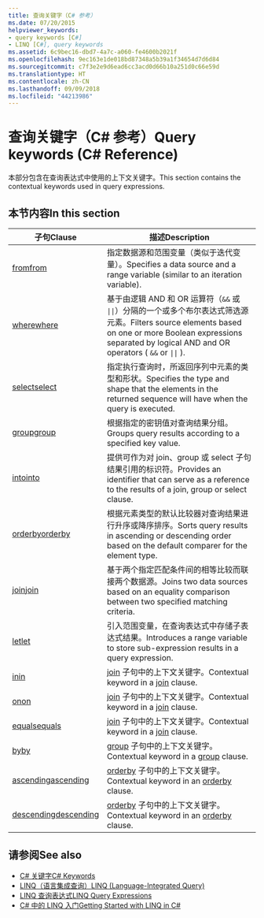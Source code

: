 ```yaml
---
title: 查询关键字（C# 参考）
ms.date: 07/20/2015
helpviewer_keywords:
- query keywords [C#]
- LINQ [C#], query keywords
ms.assetid: 6c9bec16-dbd7-4a7c-a060-fe4600b2021f
ms.openlocfilehash: 9ec163e1de018bd87348a5b39a1f34654d7d6d84
ms.sourcegitcommit: c7f3e2e9d6ead6cc3acd0d66b10a251d0c66e59d
ms.translationtype: HT
ms.contentlocale: zh-CN
ms.lasthandoff: 09/09/2018
ms.locfileid: "44213986"
---
```

# <a name="query-keywords-c-reference"></a><span data-ttu-id="dd5e4-102">查询关键字（C# 参考）</span><span class="sxs-lookup"><span data-stu-id="dd5e4-102">Query keywords (C# Reference)</span></span>

<span data-ttu-id="dd5e4-103">本部分包含在查询表达式中使用的上下文关键字。</span><span class="sxs-lookup"><span data-stu-id="dd5e4-103">This section contains the contextual keywords used in query expressions.</span></span>

## <a name="in-this-section"></a><span data-ttu-id="dd5e4-104">本节内容</span><span class="sxs-lookup"><span data-stu-id="dd5e4-104">In this section</span></span>

|<span data-ttu-id="dd5e4-105">子句</span><span class="sxs-lookup"><span data-stu-id="dd5e4-105">Clause</span></span>|<span data-ttu-id="dd5e4-106">描述</span><span class="sxs-lookup"><span data-stu-id="dd5e4-106">Description</span></span>|
|------------|-----------------|
|[<span data-ttu-id="dd5e4-107">from</span><span class="sxs-lookup"><span data-stu-id="dd5e4-107">from</span></span>](from-clause.md)|<span data-ttu-id="dd5e4-108">指定数据源和范围变量（类似于迭代变量）。</span><span class="sxs-lookup"><span data-stu-id="dd5e4-108">Specifies a data source and a range variable (similar to an iteration variable).</span></span>|
|[<span data-ttu-id="dd5e4-109">where</span><span class="sxs-lookup"><span data-stu-id="dd5e4-109">where</span></span>](where-clause.md)|<span data-ttu-id="dd5e4-110">基于由逻辑 AND 和 OR 运算符（`&&` 或 <code>&#124;&#124;</code>）分隔的一个或多个布尔表达式筛选源元素。</span><span class="sxs-lookup"><span data-stu-id="dd5e4-110">Filters source elements based on one or more Boolean expressions separated by logical AND and OR operators ( `&&` or <code>&#124;&#124;</code> ).</span></span>|
|[<span data-ttu-id="dd5e4-111">select</span><span class="sxs-lookup"><span data-stu-id="dd5e4-111">select</span></span>](select-clause.md)|<span data-ttu-id="dd5e4-112">指定执行查询时，所返回序列中元素的类型和形状。</span><span class="sxs-lookup"><span data-stu-id="dd5e4-112">Specifies the type and shape that the elements in the returned sequence will have when the query is executed.</span></span>|
|[<span data-ttu-id="dd5e4-113">group</span><span class="sxs-lookup"><span data-stu-id="dd5e4-113">group</span></span>](group-clause.md)|<span data-ttu-id="dd5e4-114">根据指定的密钥值对查询结果分组。</span><span class="sxs-lookup"><span data-stu-id="dd5e4-114">Groups query results according to a specified key value.</span></span>|
|[<span data-ttu-id="dd5e4-115">into</span><span class="sxs-lookup"><span data-stu-id="dd5e4-115">into</span></span>](into.md)|<span data-ttu-id="dd5e4-116">提供可作为对 join、group 或 select 子句结果引用的标识符。</span><span class="sxs-lookup"><span data-stu-id="dd5e4-116">Provides an identifier that can serve as a reference to the results of a join, group or select clause.</span></span>|
|[<span data-ttu-id="dd5e4-117">orderby</span><span class="sxs-lookup"><span data-stu-id="dd5e4-117">orderby</span></span>](orderby-clause.md)|<span data-ttu-id="dd5e4-118">根据元素类型的默认比较器对查询结果进行升序或降序排序。</span><span class="sxs-lookup"><span data-stu-id="dd5e4-118">Sorts query results in ascending or descending order based on the default comparer for the element type.</span></span>|
|[<span data-ttu-id="dd5e4-119">join</span><span class="sxs-lookup"><span data-stu-id="dd5e4-119">join</span></span>](join-clause.md)|<span data-ttu-id="dd5e4-120">基于两个指定匹配条件间的相等比较而联接两个数据源。</span><span class="sxs-lookup"><span data-stu-id="dd5e4-120">Joins two data sources based on an equality comparison between two specified matching criteria.</span></span>|
|[<span data-ttu-id="dd5e4-121">let</span><span class="sxs-lookup"><span data-stu-id="dd5e4-121">let</span></span>](let-clause.md)|<span data-ttu-id="dd5e4-122">引入范围变量，在查询表达式中存储子表达式结果。</span><span class="sxs-lookup"><span data-stu-id="dd5e4-122">Introduces a range variable to store sub-expression results in a query expression.</span></span>|
|[<span data-ttu-id="dd5e4-123">in</span><span class="sxs-lookup"><span data-stu-id="dd5e4-123">in</span></span>](in.md)|<span data-ttu-id="dd5e4-124">[join](join-clause.md) 子句中的上下文关键字。</span><span class="sxs-lookup"><span data-stu-id="dd5e4-124">Contextual keyword in a [join](join-clause.md) clause.</span></span>|
|[<span data-ttu-id="dd5e4-125">on</span><span class="sxs-lookup"><span data-stu-id="dd5e4-125">on</span></span>](on.md)|<span data-ttu-id="dd5e4-126">[join](join-clause.md) 子句中的上下文关键字。</span><span class="sxs-lookup"><span data-stu-id="dd5e4-126">Contextual keyword in a [join](join-clause.md) clause.</span></span>|
|[<span data-ttu-id="dd5e4-127">equals</span><span class="sxs-lookup"><span data-stu-id="dd5e4-127">equals</span></span>](equals.md)|<span data-ttu-id="dd5e4-128">[join](join-clause.md) 子句中的上下文关键字。</span><span class="sxs-lookup"><span data-stu-id="dd5e4-128">Contextual keyword in a [join](join-clause.md) clause.</span></span>|
|[<span data-ttu-id="dd5e4-129">by</span><span class="sxs-lookup"><span data-stu-id="dd5e4-129">by</span></span>](by.md)|<span data-ttu-id="dd5e4-130">[group](group-clause.md) 子句中的上下文关键字。</span><span class="sxs-lookup"><span data-stu-id="dd5e4-130">Contextual keyword in a [group](group-clause.md) clause.</span></span>|
|[<span data-ttu-id="dd5e4-131">ascending</span><span class="sxs-lookup"><span data-stu-id="dd5e4-131">ascending</span></span>](ascending.md)|<span data-ttu-id="dd5e4-132">[orderby](orderby-clause.md) 子句中的上下文关键字。</span><span class="sxs-lookup"><span data-stu-id="dd5e4-132">Contextual keyword in an [orderby](orderby-clause.md) clause.</span></span>|
|[<span data-ttu-id="dd5e4-133">descending</span><span class="sxs-lookup"><span data-stu-id="dd5e4-133">descending</span></span>](descending.md)|<span data-ttu-id="dd5e4-134">[orderby](orderby-clause.md) 子句中的上下文关键字。</span><span class="sxs-lookup"><span data-stu-id="dd5e4-134">Contextual keyword in an [orderby](orderby-clause.md) clause.</span></span>|

## <a name="see-also"></a><span data-ttu-id="dd5e4-135">请参阅</span><span class="sxs-lookup"><span data-stu-id="dd5e4-135">See also</span></span>

- [<span data-ttu-id="dd5e4-136">C# 关键字</span><span class="sxs-lookup"><span data-stu-id="dd5e4-136">C# Keywords</span></span>](index.md)
- [<span data-ttu-id="dd5e4-137">LINQ（语言集成查询）</span><span class="sxs-lookup"><span data-stu-id="dd5e4-137">LINQ (Language-Integrated Query)</span></span>](../../programming-guide/concepts/linq/index.md)
- [<span data-ttu-id="dd5e4-138">LINQ 查询表达式</span><span class="sxs-lookup"><span data-stu-id="dd5e4-138">LINQ Query Expressions</span></span>](../../../csharp/programming-guide/linq-query-expressions/index.md)
- [<span data-ttu-id="dd5e4-139">C# 中的 LINQ 入门</span><span class="sxs-lookup"><span data-stu-id="dd5e4-139">Getting Started with LINQ in C#</span></span>](../../../csharp/programming-guide/concepts/linq/getting-started-with-linq.md)